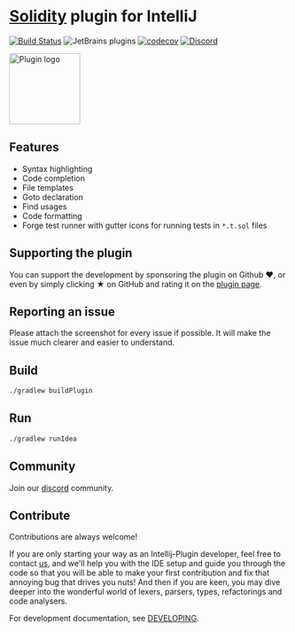 # [Solidity](https://solidity.readthedocs.io/) plugin for IntelliJ

[![Build Status](https://circleci.com/gh/intellij-solidity/intellij-solidity.svg?style=svg)](https://circleci.com/gh/intellij-solidity/intellij-solidity)
![JetBrains plugins](https://img.shields.io/jetbrains/plugin/d/9475-intellij-solidity.svg)
[![codecov](https://codecov.io/gh/intellij-solidity/intellij-solidity/graph/badge.svg?token=ETJgfCcutP)](https://codecov.io/gh/intellij-solidity/intellij-solidity)
[![Discord](https://img.shields.io/badge/Community-Discord-%235865F2.svg)](https://discord.gg/2pARGQ8RMf)

[<img src="./logo/logo_256.png" width="128" height="128" alt="Plugin logo">](https://plugins.jetbrains.com/idea/plugin/9475-intellij-solidity)

## Features

* Syntax highlighting
* Code completion
* File templates
* Goto declaration
* Find usages
* Code formatting
* Forge test runner with gutter icons for running tests in `*.t.sol` files

## Supporting the plugin

You can support the development by sponsoring the plugin on Github ❤️, or even by simply clicking ★ on GitHub and rating it on the [plugin page](https://plugins.jetbrains.com/idea/plugin/9475-intellij-solidity).

## Reporting an issue

Please attach the screenshot for every issue if possible. It will make the issue much clearer and easier to understand.

## Build

```bash
./gradlew buildPlugin
```

## Run

```bash
./gradlew runIdea
```

## Community

Join our [discord](https://discord.gg/2pARGQ8RMf) community.

## Contribute

Contributions are always welcome!

If you are only starting your way as an Intellij-Plugin developer, feel free to contact [us](https://gitter.im/intellij-solidity/intellij-solidity), and we'll help you with the IDE setup and guide you through the code so that you will be able to make your first contribution and fix that annoying bug that drives you nuts! And then if you are keen, you may dive deeper into the wonderful world of lexers, parsers, types, refactorings and code analysers.

For development documentation, see [DEVELOPING](DEVELOPING.md).
